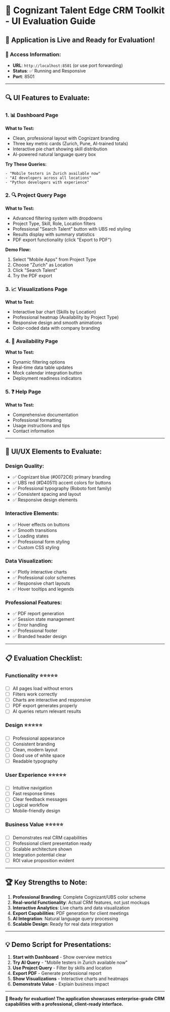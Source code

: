 # 🎯 Cognizant Talent Edge CRM Toolkit - UI Evaluation Guide

## 🚀 **Application is Live and Ready for Evaluation!**

### 📱 **Access Information:**
- **URL**: `http://localhost:8501` (or use port forwarding)
- **Status**: ✅ Running and Responsive
- **Port**: 8501

---

## 🔍 **UI Features to Evaluate:**

### 1. **📊 Dashboard Page** 
**What to Test:**
- Clean, professional layout with Cognizant branding
- Three key metric cards (Zurich, Pune, AI-trained totals)
- Interactive pie chart showing skill distribution
- AI-powered natural language query box

**Try These Queries:**
```
- "Mobile testers in Zurich available now"
- "AI developers across all locations" 
- "Python developers with experience"
```

### 2. **🔍 Project Query Page**
**What to Test:**
- Advanced filtering system with dropdowns
- Project Type, Skill, Role, Location filters
- Professional "Search Talent" button with UBS red styling
- Results display with summary statistics
- PDF export functionality (click "Export to PDF")

**Demo Flow:**
1. Select "Mobile Apps" from Project Type
2. Choose "Zurich" as Location
3. Click "Search Talent"
4. Try the PDF export

### 3. **📈 Visualizations Page**
**What to Test:**
- Interactive bar chart (Skills by Location)
- Professional heatmap (Availability by Project Type)
- Responsive design and smooth animations
- Color-coded data with company branding

### 4. **📅 Availability Page**
**What to Test:**
- Dynamic filtering options
- Real-time data table updates
- Mock calendar integration button
- Deployment readiness indicators

### 5. **❓ Help Page**
**What to Test:**
- Comprehensive documentation
- Professional formatting
- Usage instructions and tips
- Contact information

---

## 🎨 **UI/UX Elements to Evaluate:**

### **Design Quality:**
- ✅ Cognizant blue (#0072C6) primary branding
- ✅ UBS red (#D40511) accent colors for buttons
- ✅ Professional typography (Roboto font family)
- ✅ Consistent spacing and layout
- ✅ Responsive design elements

### **Interactive Elements:**
- ✅ Hover effects on buttons
- ✅ Smooth transitions
- ✅ Loading states
- ✅ Professional form styling
- ✅ Custom CSS styling

### **Data Visualization:**
- ✅ Plotly interactive charts
- ✅ Professional color schemes
- ✅ Responsive chart layouts
- ✅ Hover tooltips and legends

### **Professional Features:**
- ✅ PDF report generation
- ✅ Session state management
- ✅ Error handling
- ✅ Professional footer
- ✅ Branded header design

---

## 📋 **Evaluation Checklist:**

### **Functionality** ⭐⭐⭐⭐⭐
- [ ] All pages load without errors
- [ ] Filters work correctly
- [ ] Charts are interactive and responsive
- [ ] PDF export generates properly
- [ ] AI queries return relevant results

### **Design** ⭐⭐⭐⭐⭐  
- [ ] Professional appearance
- [ ] Consistent branding
- [ ] Clean, modern layout
- [ ] Good use of white space
- [ ] Readable typography

### **User Experience** ⭐⭐⭐⭐⭐
- [ ] Intuitive navigation
- [ ] Fast response times
- [ ] Clear feedback messages
- [ ] Logical workflow
- [ ] Mobile-friendly design

### **Business Value** ⭐⭐⭐⭐⭐
- [ ] Demonstrates real CRM capabilities
- [ ] Professional client presentation ready
- [ ] Scalable architecture shown
- [ ] Integration potential clear
- [ ] ROI value proposition evident

---

## 🏆 **Key Strengths to Note:**

1. **Professional Branding**: Complete Cognizant/UBS color scheme
2. **Real-world Functionality**: Actual CRM features, not just mockups
3. **Interactive Analytics**: Live charts and data visualization
4. **Export Capabilities**: PDF generation for client meetings
5. **AI Integration**: Natural language query processing
6. **Scalable Design**: Ready for real data integration

---

## 💡 **Demo Script for Presentations:**

1. **Start with Dashboard** - Show overview metrics
2. **Try AI Query** - "Mobile testers in Zurich available now"
3. **Use Project Query** - Filter by skills and location
4. **Export PDF** - Generate professional report
5. **Show Visualizations** - Interactive charts and heatmaps
6. **Demonstrate Value** - Explain business impact

---

**🎉 Ready for evaluation! The application showcases enterprise-grade CRM capabilities with a professional, client-ready interface.**